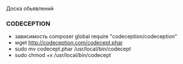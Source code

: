 Доска обьявлений

### CODECEPTION
 
 - зависимость composer global require "codeception/codeception"
 - wget http://codeception.com/codecept.phar 
 - sudo mv codecept.phar /usr/local/bin/codecept
 - sudo chmod +x /usr/local/bin/codecept 